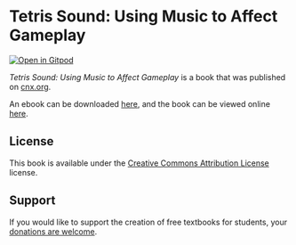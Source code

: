 # Tetris Sound: Using Music to Affect Gameplay

[![Open in Gitpod](https://gitpod.io/button/open-in-gitpod.svg)](https://gitpod.io/from-referrer/)

_Tetris Sound: Using Music to Affect Gameplay_ is a book that was published on [cnx.org](https://cnx.org/).

An ebook can be downloaded [here](https://github.com/cnx-user-books/cnxbook-tetris-sound-using-music-to-affect-gameplay/releases/latest), and the book can be viewed online [here](https://github.com/cnx-user-books/cnxbook-tetris-sound-using-music-to-affect-gameplay/releases/latest).

## License
This book is available under the [Creative Commons Attribution License](./LICENSE) license.

## Support
If you would like to support the creation of free textbooks for students, your [donations are welcome](https://riceconnect.rice.edu/donation/support-openstax-banner).

